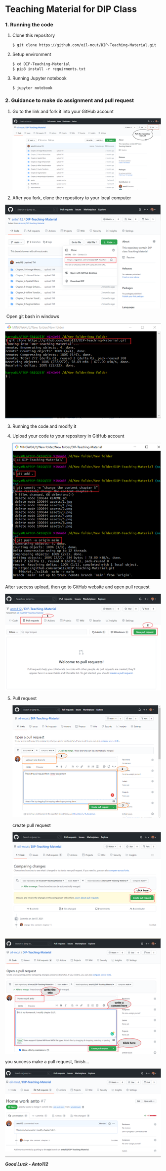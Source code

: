 # Teaching Material for DIP Class

### 1. Running the code

1. Clone this repository

   ```
   $ git clone https://github.com/oil-mcut/DIP-Teaching-Material.git
   ```

2. Setup environment

   ```
   $ cd DIP-Teaching-Material
   $ pip3 install -r requirments.txt
   ```

3. Running Jupyter notebook

   ```
   $ jupyter notebook
   ```


### 2. Guidance to make do assignment and pull request

1. Go to the link and fork it into your GitHub account

   ![](./assets/1.png)

2.  After you fork, clone the repository to your local computer

   ![](./assets/1-1.png)  

   
​	Open git bash in windows

   ![](./assets/2-1.png)

3. Running the code and modify it

4. Upload your code to your repository in GitHub account

   ![](./assets/6-1.png)

After success upload, then go to GitHub website and open pull request

![](./assets/7-1.png)

5. Pull request

   ![](./assets/6.png)

   create pull request

   ![](./assets/8-1.png)
   
   

​		![](./assets/9-1.png)



you success make a pull request, finish...

![](./assets/10-1.png)





****

***Good Luck - Anto112***

